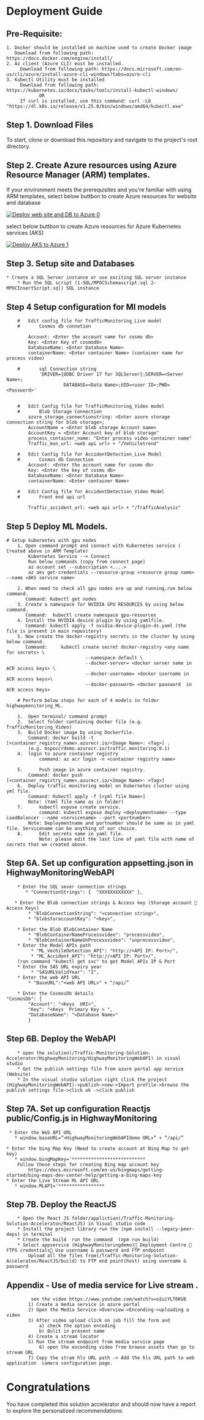 # Deployment Guide


## 	Pre-Requisite: 
		
	1. Docker should be installed on machine used to create Docker image
	   Download from following path: https://docs.docker.com/engine/install/
	2. Az client (Azure CLI) must be installed.
	     Download from following path: https://docs.microsoft.com/en-us/cli/azure/install-azure-cli-windows?tabs=azure-cli
	3. Kubectl Utility must be installed
		 Download from following path: https://kubernetes.io/docs/tasks/tools/install-kubectl-windows/
		        OR 
		 If curl is installed, use this command: curl -LO "https://dl.k8s.io/release/v1.25.0/bin/windows/amd64/kubectl.exe"
		

## Step 1. Download Files
To start, clone or download this repository and navigate to the project's root directory.

## Step 2. Create Azure resources using Azure Resource Manager (ARM) templates.

If your environment meets the prerequisites and you're familiar with using ARM templates, select below buttbon to create  Azure resources for website and database

[![Deploy web site and DB to Azure 0](/Media/deploy-to-azure.png)](https://portal.azure.com/#create/Microsoft.Template/uri/https%3A%2F%2Fraw.githubusercontent.com%2Frituranjang80%2FTraffic-Monitoring-Solution-Accelerator%2Fmain%2FARMTemplate%2FARMTemplate_mspoc_MainResourceGroup.json)


select below buttbon to create  Azure resources for Azure Kubernetes services (AKS)

[![Deploy AKS to Azure 1](/Media/deploy-to-azure.png)](https://portal.azure.com/#create/Microsoft.Template/uri/https%3A%2F%2Fraw.githubusercontent.com%2Frituranjang80%2FTraffic-Monitoring-Solution-Accelerator%2Fmain%2FARMTemplate%2FARMTemplate_mspoc_AKSResourceGroup.json
)
## Step 3. Setup site and  Databases
	
	* Create a SQL Server instance or use exciting SQL server instance 
        * Run the SQL script (1-SQL/MPOCSchemascript.sql 2- MPOCInsertScript.sql) SQL instance   
    
## Step  4 Setup configuration for Ml models

		#	Edit config file for TrafficMonitoring_Live model
		#       Cosmos db connetion
		
			Account: <Enter the account name for cosmo db>
			Key: <Enter Key of cosmodb>
			DatabaseName: <Enter Database Name>
			containerName: <Enter container Name> (container name for process video)
		
		#       sql Connection string
		        'DRIVER={ODBC Driver 17 for SQLServer};SERVER=<Server Name>;
		                 DATABASE=<Data Name>;UID=<user ID>;PWD=<Password>'

		
		#	Edit Config file for TrafficMonitoring_Video model
		#       Blob Storage Connection
			azure_storage_connectionstring: <Enter azure storage connection string for blob storage>;
			AccountName = <Enter blob storage Account name> 
			AccountKey = <Enter Account key of blob storage"
			process_container_name: "Enter process video container name"
			Traffic_mon_url: <web api url> + "/Vehicletrend" 

		#	Edit Config file for AccidentDetection_Live Model
		#       Cosmos db Connection
			Account: <Enter the account name for cosmo db>
			Key: <Enter the key of cosmo db>
			DatabaseName: <Enter Database Name>
			containerName: <Enter container Name> 		
		
		#	Edit Config file for AccidentDetection_Video Model
		#       Front end api url 
		
			Traffic_accident_url: <web api url> + "/TrafficAnalysis" 
			
## Step 5 Deploy ML Models.                
		
		
	# Setup kuberentes with gpu nodes
		1. Open command prompt and connect with Kubernetes service ( Created above in ARM Template)
		    Kubernetes Service --> Connect 
		    Run below commands (copy from connect page)
		    az account set --subscription <....>
		    az aks get-credentials --resource-group <resource group name> --name <AKS service name> 
		
		2. When need to check all gpu nodes are up and running,run below command.
		   Command: Kubectl get nodes
		3. Create a namespace for NVIDIA GPU RESOURCES by using below command.
		   Command:  kubectl create namespace gpu-resources
		4. Install the NVIDIA device plugin by using yamlfile.
		   Command: kubectl apply -f nvidia-device-plugin-ds.yaml (the file is present in main repository) 
		5. Now create the docker-registry secrets in the cluster by using below command.
		   Command:     kubectl create secret docker-registry <any name for secrets> \
                                 --namespace default \
                                 --docker-server= <docker server name in ACR access keys> \
                                 --docker-username= <docker username in ACR access keys>\
                                 --docker-password= <docker paasword  in ACR access Keys>
		 
		# Perform below steps for each of 4 models in folder highwaymonitoring_ML. 
		
		1.	Open terminal/ command prompt 
		2.	Select folder containing docker file (e.g. TrafficMonitoring_Video)
		3.	Build Docker image by using Dockerfile. 
			Command: docker build -t [<container_registry_name>.azurecr.io/<Image Name>: <Tag>] . 
			(e.g. mspoccrdemo.azurecr.io/traffic_monitoring:0.1)
		4.	login to azure container registry
		        command: az acr login -n <container registry name>
		
		5.      Push image in azure container registry. 
			Command: docker push [<container_registry_name>.azurecr.io/<Image Name>: <Tag>]
		6.	Deploy traffic monitoring model on Kubernetes cluster using yml file.
			Command: Kubectl apply -f [<yml file Name>] 
			Note: (Yaml file name as in folder)
		7.      kubectl expose create service.
		        command: kubectl expose deploy <deploymentname> --type LoadBalancer --name <servicename> --port <portnumber>
			Note: Deploymentname and portnumber should be same as in yaml file. Servicename can be anything of our choice. 
		8.      Edit secrets name in yaml file.
		        Note: please edit the last line of yaml file with name of secrets that we created above.
			
			


## Step 6A. Set up  configuration appsetting.json in HighwayMonitoringWebAPI
        
        * Enter the SQL sever connection strings        
           * "ConnectionStrings": {  "XXXXXXXXXXXX" },
        
       * Enter the Blob connection strings & Access key (Storage account  Access Keys)  
			* "BlobConnectionString": "<connection string>",
			* "blobstoraccountKey": "<key>",
 
        * Enter the Blob BlobContainer Name  
            * "BlobContainerNameProcessvideo": "processvideo",
            * "BlobContainerNameUnProcessvideo": "unprocessvideo",
        * Enter the Model APIs path  
             * "ML_VechileDetection_API": "http://<API IP: Port>/",
             * "ML_Accident_API": "http://<API IP: Port>/",
		(run command "kubectl get svc" to get Model APIs IP & Port
        * Enter the SAS URL expiry year  
             * "SASURLValidYear": "2",
		* Enter the web API URL
			* "BaseURL":"<web API URL>" + “/api/”

        * Enter the CosmosDb details
    "CosmosDb": {
            "Account": "<Keys  URI>",
            "Key": "<Keys  Primary Key > ",
            "DatabaseName": "<Database Name>"                
            }
	

## Step 6B. Deploy the WebAPI

		* open the solution(/Traffic-Monitoring-Solution-Accelerator/HighwayMonitoring/HighwayMonitoringWebAPI) in visual studio
		* Get the publish settings file from azure portal app service (Website)
		* In the visual studio solution right click the project (HighwayMonitoringWebAPI)->publish->new->Import profile->browse the publish settings file->click ok ->click publish

## Step 7A. Set up  configuration Reactjs public/Config.js in HighwayMonitoring      


     * Enter the Web API URL        
       * window.baseURL=”<HighwayMonitoringWebAPIdemo URL>” + “/api/”
	   
	* Enter the bing Map Key (Need to create account at Bing Map to get key)       
       * window.bingMapKey='***************************
	    Follow these steps for creating Bing map account key
			https://docs.microsoft.com/en-us/bingmaps/getting-started/bing-maps-dev-center-help/getting-a-bing-maps-key
	* Enter the Live Stream ML API URL      
       * window.MLAPI='*****************


		   
## Step 7B. Deploy the ReactJS	
		
		* Open the React JS folder/appliction(/Traffic-Monitoring-Solution-Acceleraton/ReactJS) in Visual studio code	
		* Install the project library run the (npm install --legacy-peer-deps) in terminal
		* Create the build  run the command  (npm run build)
		* Select appservice (HighwayMonitoringdemo) Deployment Centre  FTPS credentials Use username & password and FTP endpoint
			Upload all the files from(/Traffic-Monitoring-Solution-Acceleraton/ReactJS/build) to FTP end point(host) using username & password

		
## Appendix - Use of media service for Live stream .
			
			 see the video https://www.youtube.com/watch?v=o2uiYLT6KU8 
			1) Create a media service in azure portal
			2) Open the Media Service->Overview->Enconding->uploading a video
			3) After video upload click on job fill the form and 
				a) check the option encoding
				b) Bulit in present name
			4) Create a stream locator 
			5) Run the stream endpoint from media service page
				6) open the enconding video from browse assets then go to stream URL
			7) Copy the stram hls URL path -> Add the hls URL path to web application  camera configuration page.





# Congratulations
You have completed this solution accelerator and should now have a report to explore the personalized recommendations:

